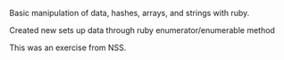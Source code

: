 Basic manipulation of data, hashes, arrays, and strings with ruby. 

Created new sets up data through ruby enumerator/enumerable method

This was an exercise from NSS.
